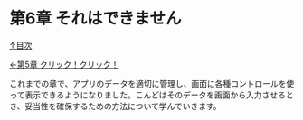 第6章 それはできません
=====

[↑目次](..\README.md "目次")

[←第5章 クリック！クリック！](05-click-click.md)

これまでの章で、アプリのデータを適切に管理し、画面に各種コントロールを使って表示できるようになりました。こんどはそのデータを画面から入力させるとき、妥当性を確保するための方法について学んでいきます。


